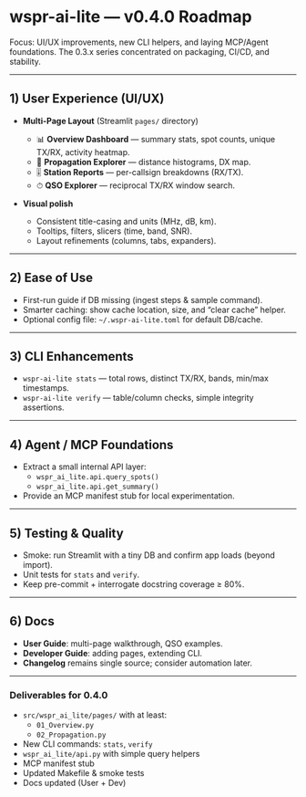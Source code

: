 # wspr-ai-lite — v0.4.0 Roadmap

Focus: UI/UX improvements, new CLI helpers, and laying MCP/Agent foundations.
The 0.3.x series concentrated on packaging, CI/CD, and stability.

---

## 1) User Experience (UI/UX)

- **Multi-Page Layout** (Streamlit `pages/` directory)
  - 📊 **Overview Dashboard** — summary stats, spot counts, unique TX/RX, activity heatmap.
  - 📡 **Propagation Explorer** — distance histograms, DX map.
  - 🎚 **Station Reports** — per-callsign breakdowns (RX/TX).
  - ⏱ **QSO Explorer** — reciprocal TX/RX window search.

- **Visual polish**
  - Consistent title-casing and units (MHz, dB, km).
  - Tooltips, filters, slicers (time, band, SNR).
  - Layout refinements (columns, tabs, expanders).

---

## 2) Ease of Use
- First-run guide if DB missing (ingest steps & sample command).
- Smarter caching: show cache location, size, and “clear cache” helper.
- Optional config file: `~/.wspr-ai-lite.toml` for default DB/cache.

---

## 3) CLI Enhancements
- `wspr-ai-lite stats` — total rows, distinct TX/RX, bands, min/max timestamps.
- `wspr-ai-lite verify` — table/column checks, simple integrity assertions.

---

## 4) Agent / MCP Foundations
- Extract a small internal API layer:
  - `wspr_ai_lite.api.query_spots()`
  - `wspr_ai_lite.api.get_summary()`
- Provide an MCP manifest stub for local experimentation.

---

## 5) Testing & Quality
- Smoke: run Streamlit with a tiny DB and confirm app loads (beyond import).
- Unit tests for `stats` and `verify`.
- Keep pre-commit + interrogate docstring coverage ≥ 80%.

---

## 6) Docs
- **User Guide**: multi-page walkthrough, QSO examples.
- **Developer Guide**: adding pages, extending CLI.
- **Changelog** remains single source; consider automation later.

---

### Deliverables for 0.4.0
- `src/wspr_ai_lite/pages/` with at least:
  - `01_Overview.py`
  - `02_Propagation.py`
- New CLI commands: `stats`, `verify`
- `wspr_ai_lite/api.py` with simple query helpers
- MCP manifest stub
- Updated Makefile & smoke tests
- Docs updated (User + Dev)
